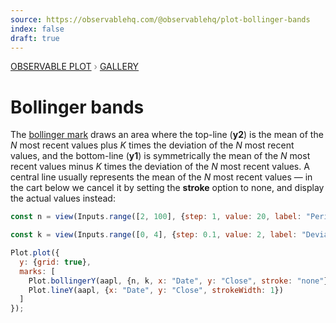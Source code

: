 ```yaml
---
source: https://observablehq.com/@observablehq/plot-bollinger-bands
index: false
draft: true
---
```


<div style="color: grey; font: 13px/25.5px var(--sans-serif); text-transform: uppercase;"><h1 style="display: none;">Plot: Bollinger bands</h1><a href="/plot">Observable Plot</a> › <a href="/@observablehq/plot-gallery">Gallery</a></div>

# Bollinger bands

The [bollinger mark](https://observablehq.com/plot/marks/bollinger) draws an area where the top-line (**y2**) is the mean of the _N_ most recent values plus _K_ times the deviation of the _N_ most recent values, and the bottom-line (**y1**) is symmetrically the mean of the _N_ most recent values minus _K_ times the deviation of the _N_ most recent values. A central line usually represents the mean of the _N_ most recent values — in the cart below we cancel it by setting the **stroke** option to none, and display the actual values instead:

```js
const n = view(Inputs.range([2, 100], {step: 1, value: 20, label: "Periods (N)"}));
```

```js
const k = view(Inputs.range([0, 4], {step: 0.1, value: 2, label: "Deviations (K)"}));
```

```js echo
Plot.plot({
  y: {grid: true},
  marks: [
    Plot.bollingerY(aapl, {n, k, x: "Date", y: "Close", stroke: "none"}),
    Plot.lineY(aapl, {x: "Date", y: "Close", strokeWidth: 1})
  ]
});
```
